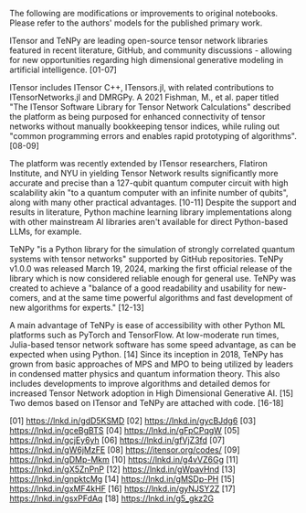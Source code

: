 The following are modifications or improvements to original notebooks. Please refer to the authors' models for the published primary work.

ITensor and TeNPy are leading open-source tensor network libraries featured in recent literature, GitHub, and community discussions - allowing for new opportunities regarding high dimensional generative modeling in artificial intelligence. [01-07]

ITensor includes ITensor C++, ITensors.jl, with related contributions to ITensorNetworks.jl and DMRGPy. A 2021 Fishman, M., et al. paper titled "The ITensor Software Library for Tensor Network Calculations" described the platform as being purposed for enhanced connectivity of tensor networks without manually bookkeeping tensor indices, while ruling out "common programming errors and enables rapid prototyping of algorithms". [08-09]

The platform was recently extended by ITensor researchers, Flatiron Institute, and NYU in yielding Tensor Network results significantly more accurate and precise than a 127-qubit quantum computer circuit with high scalability akin "to a quantum computer with an infinite number of qubits", along with many other practical advantages. [10-11] Despite the support and results in literature, Python machine learning library implementations along with other mainstream AI libraries aren't available for direct Python-based LLMs, for example. 

TeNPy "is a Python library for the simulation of strongly correlated quantum systems with tensor networks" supported by GitHub repositories. TeNPy v1.0.0 was released March 19, 2024, marking the first official release of the library which is now considered reliable enough for general use. TeNPy was created to achieve a "balance of a good readability and usability for new-comers, and at the same time powerful algorithms and fast development of new algorithms for experts." [12-13]

A main advantage of TeNPy is ease of accessibility with other Python ML platforms such as PyTorch and TensorFlow. At low-moderate run times, Julia-based tensor network software has some speed advantage, as can be expected when using Python. [14] Since its inception in 2018, TeNPy has grown from basic approaches of MPS and MPO to being utilized by leaders in condensed matter physics and quantum information theory. This also includes developments to improve algorithms and detailed demos for increased Tensor Network adoption in High Dimensional Generative AI. [15] Two demos based on ITensor and TeNPy are attached with code. [16-18]

[01] https://lnkd.in/gdD5KSMD
[02] https://lnkd.in/gycBJdg6
[03] https://lnkd.in/gceBgBTS
[04] https://lnkd.in/gFpCPqgW 
[05] https://lnkd.in/gcjEy6yh 
[06] https://lnkd.in/gfVjZ3fd
[07] https://lnkd.in/gW6jMzFE
[08] https://itensor.org/codes/
[09] https://lnkd.in/gDMp-Mkm
[10] https://lnkd.in/g4vVZ6Gg
[11] https://lnkd.in/gX5ZnPnP
[12] https://lnkd.in/gWpavHnd
[13] https://lnkd.in/gnpktcMg
[14] https://lnkd.in/gMSDp-PH
[15] https://lnkd.in/gxMF4kHF
[16] https://lnkd.in/gyNJSY2Z
[17] https://lnkd.in/gsxPFdAq
[18] https://lnkd.in/g5_gkz2G
